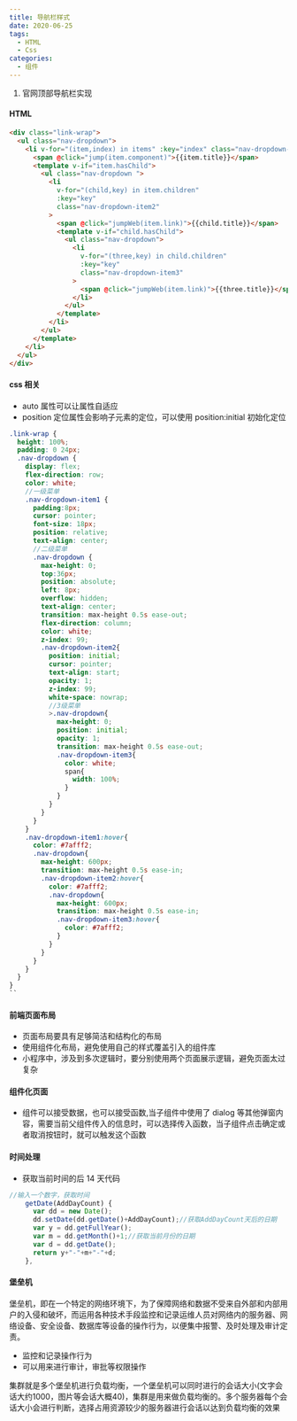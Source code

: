 ```yaml
---
title: 导航栏样式
date: 2020-06-25
tags:
  - HTML
  - Css
categories:
  - 组件
---
```


1. 官网顶部导航栏实现

#### HTML

```html
<div class="link-wrap">
  <ul class="nav-dropdown">
    <li v-for="(item,index) in items" :key="index" class="nav-dropdown-item1">
      <span @click="jump(item.component)">{{item.title}}</span>
      <template v-if="item.hasChild">
        <ul class="nav-dropdown ">
          <li
            v-for="(child,key) in item.children"
            :key="key"
            class="nav-dropdown-item2"
          >
            <span @click="jumpWeb(item.link)">{{child.title}}</span>
            <template v-if="child.hasChild">
              <ul class="nav-dropdown">
                <li
                  v-for="(three,key) in child.children"
                  :key="key"
                  class="nav-dropdown-item3"
                >
                  <span @click="jumpWeb(item.link)">{{three.title}}</span>
                </li>
              </ul>
            </template>
          </li>
        </ul>
      </template>
    </li>
  </ul>
</div>
```

#### css 相关

- auto 属性可以让属性自适应
- position 定位属性会影响子元素的定位，可以使用 position:initial 初始化定位

```scss
.link-wrap {
  height: 100%;
  padding: 0 24px;
  .nav-dropdown {
    display: flex;
    flex-direction: row;
    color: white;
    //一级菜单
    .nav-dropdown-item1 {
      padding:8px;
      cursor: pointer;
      font-size: 18px;
      position: relative;
      text-align: center;
      //二级菜单
      .nav-dropdown {
        max-height: 0;
        top:36px;
        position: absolute;
        left: 8px;
        overflow: hidden;
        text-align: center;
        transition: max-height 0.5s ease-out;
        flex-direction: column;
        color: white;
        z-index: 99;
        .nav-dropdown-item2{
          position: initial;
          cursor: pointer;
          text-align: start;
          opacity: 1;
          z-index: 99;
          white-space: nowrap;
          //3级菜单
          >.nav-dropdown{
            max-height: 0;
            position: initial;
            opacity: 1;
            transition: max-height 0.5s ease-out;
            .nav-dropdown-item3{
              color: white;
              span{
                width: 100%;
              }
            }
          }
        }
      }
    }
    .nav-dropdown-item1:hover{
      color: #7afff2;
      .nav-dropdown{
        max-height: 600px;
        transition: max-height 0.5s ease-in;
        .nav-dropdown-item2:hover{
          color: #7afff2;
          .nav-dropdown{
            max-height: 600px;
            transition: max-height 0.5s ease-in;
            .nav-dropdown-item3:hover{
              color: #7afff2;
            }
          }
        }
      }
    }
  }
}
``
```

#### 前端页面布局

- 页面布局要具有足够简洁和结构化的布局
- 使用组件化布局，避免使用自己的样式覆盖引入的组件库
- 小程序中，涉及到多次逻辑时，要分别使用两个页面展示逻辑，避免页面太过复杂

#### 组件化页面

- 组件可以接受数据，也可以接受函数,当子组件中使用了 dialog 等其他弹窗内容，需要当前父组件传入的信息时，可以选择传入函数，当子组件点击确定或者取消按钮时，就可以触发这个函数

#### 时间处理

- 获取当前时间的后 14 天代码

```javascript
//输入一个数字，获取时间
    getDate(AddDayCount) {
      var dd = new Date();
      dd.setDate(dd.getDate()+AddDayCount);//获取AddDayCount天后的日期
      var y = dd.getFullYear();
      var m = dd.getMonth()+1;//获取当前月份的日期
      var d = dd.getDate();
      return y+"-"+m+"-"+d;
    },
```

#### 堡垒机

堡垒机，即在一个特定的网络环境下，为了保障网络和数据不受来自外部和内部用户的入侵和破坏，而运用各种技术手段监控和记录运维人员对网络内的服务器、网络设备、安全设备、数据库等设备的操作行为，以便集中报警、及时处理及审计定责。

* 监控和记录操作行为
* 可以用来进行审计，审批等权限操作

集群就是多个堡垒机进行负载均衡，一个堡垒机可以同时进行的会话大小(文字会话大约1000，图片等会话大概40)，集群是用来做负载均衡的。多个服务器每个会话大小会进行判断，选择占用资源较少的服务器进行会话以达到负载均衡的效果
